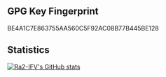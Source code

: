 ## GPG Key Fingerprint  
BE4A1C7E863755AA560C5F92AC08B77B445BE128  
## Statistics  
[![Ra2-IFV's GitHub stats](https://github-readme-stats.vercel.app/api?username=Ra2-IFV&show_icons=true&theme=dark)](https://github.com/Ra2-IFV?tab=repositories)  
